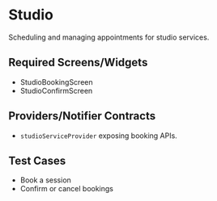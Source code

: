# Studio

Scheduling and managing appointments for studio services.

## Required Screens/Widgets
- StudioBookingScreen
- StudioConfirmScreen

## Providers/Notifier Contracts
- `studioServiceProvider` exposing booking APIs.

## Test Cases
- Book a session
- Confirm or cancel bookings
